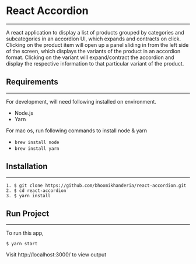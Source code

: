 # React Accordion

---

A react application to display a list of products grouped by categories and subcategories in an accordion UI, which expands and contracts on click. 
Clicking on the product item will open up a panel sliding in from the left side of the screen, which displays the variants of the product in an accordion format.
Clicking on the variant will expand/contract the accordion and display the respective information to that particular variant of the product.

## Requirements

---

For development, will need following installed on environment.

- Node.js
- Yarn

For mac os, run following commands to install node & yarn

- `brew install node`
- `brew install yarn`

## Installation

---

```
1. $ git clone https://github.com/bhoomikhanderia/react-accordion.git
2. $ cd react-accordion
3. $ yarn install
```

## Run Project

---

To run this app,

```
$ yarn start
```

Visit http://localhost:3000/ to view output